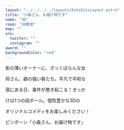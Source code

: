 ```yaml
---
layout: "../../../../layouts/ExhibitsLayout.astro"
title: "小森さん、お届け物です"
name: "3D"
room: "3D教室"
map: ""
sns:
  twitter: ""
  instagram: ""
award: ""
backgroundColor: "red"
---
```


影の薄いオーナーに、ざっくばらんな女

将さん、癖の強い客たち。平凡で平和な

宿にある日、事件が巻き起こる！きっか

けは1つの段ボール。個性豊かな3Dの

オリジナルコメディをお楽しみください！

ピンポーン「小森さん、お届け物です」

